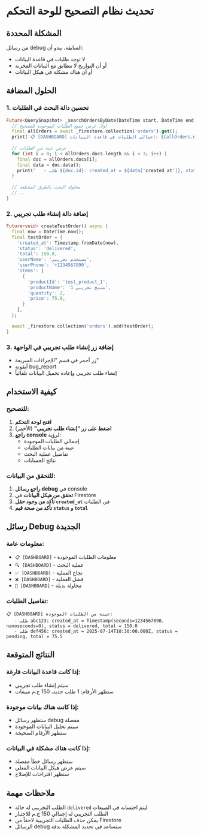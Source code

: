 # تحديث نظام التصحيح للوحة التحكم

## المشكلة المحددة
من رسائل debug السابقة، يبدو أن:
- لا توجد طلبات في قاعدة البيانات
- أو أن التواريخ لا تتطابق مع البيانات المخزنة
- أو أن هناك مشكلة في هيكل البيانات

## الحلول المضافة

### 1. تحسين دالة البحث في الطلبات
```dart
Future<QuerySnapshot> _searchOrdersByDate(DateTime start, DateTime end) async {
  // أولاً، عرض جميع الطلبات الموجودة للتصحيح
  final allOrders = await _firestore.collection('orders').get();
  print('📋 [DASHBOARD] إجمالي الطلبات في قاعدة البيانات: ${allOrders.docs.length}');
  
  // عرض عينة من الطلبات
  for (int i = 0; i < allOrders.docs.length && i < 3; i++) {
    final doc = allOrders.docs[i];
    final data = doc.data();
    print('   - طلب ${doc.id}: created_at = ${data['created_at']}, status = ${data['status']}, total = ${data['total']}');
  }
  
  // محاولة البحث بالطرق المختلفة
  // ...
}
```

### 2. إضافة دالة إنشاء طلب تجريبي
```dart
Future<void> createTestOrder() async {
  final now = DateTime.now();
  final testOrder = {
    'created_at': Timestamp.fromDate(now),
    'status': 'delivered',
    'total': 150.0,
    'userName': 'مستخدم تجريبي',
    'userPhone': '+1234567890',
    'items': [
      {
        'productId': 'test_product_1',
        'productName': 'منتج تجريبي 1',
        'quantity': 2,
        'price': 75.0,
      }
    ],
  };

  await _firestore.collection('orders').add(testOrder);
}
```

### 3. إضافة زر إنشاء طلب تجريبي في الواجهة
- زر أحمر في قسم "الإجراءات السريعة"
- أيقونة bug_report
- إنشاء طلب تجريبي وإعادة تحميل البيانات تلقائياً

## كيفية الاستخدام

### للتصحيح:
1. **افتح لوحة التحكم**
2. **اضغط على زر "إنشاء طلب تجريبي"** (الأحمر)
3. **راجع console** لرؤية:
   - إجمالي الطلبات الموجودة
   - عينة من بيانات الطلبات
   - تفاصيل عملية البحث
   - نتائج الحسابات

### للتحقق من البيانات:
1. **راجع رسائل debug** في console
2. **تحقق من هيكل البيانات** في Firestore
3. **تأكد من وجود حقل `created_at`** في الطلبات
4. **تأكد من صحة قيم `status` و `total`**

## رسائل Debug الجديدة

### معلومات عامة:
- `📋 [DASHBOARD]` - معلومات الطلبات الموجودة
- `🔍 [DASHBOARD]` - عملية البحث
- `✅ [DASHBOARD]` - نجاح العملية
- `❌ [DASHBOARD]` - فشل العملية
- `🔄 [DASHBOARD]` - محاولة بديلة

### تفاصيل الطلبات:
```
📋 [DASHBOARD] عينة من الطلبات الموجودة:
   - طلب abc123: created_at = Timestamp(seconds=1234567890, nanoseconds=0), status = delivered, total = 150.0
   - طلب def456: created_at = 2025-07-14T10:30:00.000Z, status = pending, total = 75.5
```

## النتائج المتوقعة

### إذا كانت قاعدة البيانات فارغة:
- سيتم إنشاء طلب تجريبي
- ستظهر الأرقام: 1 طلب جديد، 150 ج.م مبيعات

### إذا كانت هناك بيانات موجودة:
- ستظهر رسائل debug مفصلة
- سيتم تحليل البيانات الموجودة
- ستظهر الأرقام الصحيحة

### إذا كانت هناك مشكلة في البيانات:
- ستظهر رسائل خطأ مفصلة
- سيتم عرض هيكل البيانات الفعلي
- ستظهر اقتراحات للإصلاح

## ملاحظات مهمة
- الطلب التجريبي له حالة `delivered` ليتم احتسابه في المبيعات
- الطلب التجريبي له إجمالي 150 ج.م للاختبار
- يمكن حذف الطلبات التجريبية لاحقاً من Firestore
- الرسائل debug ستساعد في تحديد المشكلة بدقة 